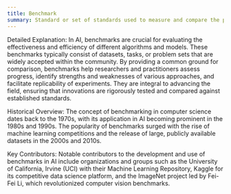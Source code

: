 ```yaml
---
title: Benchmark
summary: Standard or set of standards used to measure and compare the performance of algorithms, models, or systems.
---
```

Detailed Explanation: In AI, benchmarks are crucial for evaluating the effectiveness and efficiency of different algorithms and models. These benchmarks typically consist of datasets, tasks, or problem sets that are widely accepted within the community. By providing a common ground for comparison, benchmarks help researchers and practitioners assess progress, identify strengths and weaknesses of various approaches, and facilitate replicability of experiments. They are integral to advancing the field, ensuring that innovations are rigorously tested and compared against established standards.

Historical Overview: The concept of benchmarking in computer science dates back to the 1970s, with its application in AI becoming prominent in the 1980s and 1990s. The popularity of benchmarks surged with the rise of machine learning competitions and the release of large, publicly available datasets in the 2000s and 2010s.

Key Contributors: Notable contributors to the development and use of benchmarks in AI include organizations and groups such as the University of California, Irvine (UCI) with their Machine Learning Repository, Kaggle for its competitive data science platform, and the ImageNet project led by Fei-Fei Li, which revolutionized computer vision benchmarks.